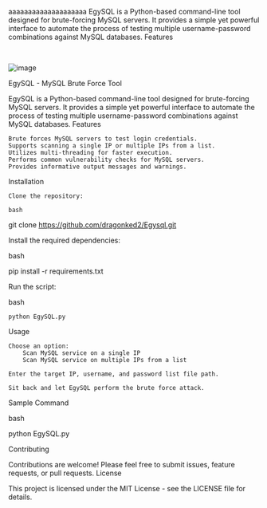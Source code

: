 aaaaaaaaaaaaaaaaaaaa
EgySQL is a Python-based command-line tool designed for brute-forcing MySQL servers. It provides a simple yet powerful interface to automate the process of testing multiple username-password combinations against MySQL databases.
Features

<br>

![image](https://github.com/dragonked2/Egysql/assets/66541902/90f11cba-9a3d-43c8-8ba8-099669385bbb)


   EgySQL - MySQL Brute Force Tool

EgySQL is a Python-based command-line tool designed for brute-forcing MySQL servers. It provides a simple yet powerful interface to automate the process of testing multiple username-password combinations against MySQL databases.
Features

    Brute forces MySQL servers to test login credentials.
    Supports scanning a single IP or multiple IPs from a list.
    Utilizes multi-threading for faster execution.
    Performs common vulnerability checks for MySQL servers.
    Provides informative output messages and warnings.

Installation

    Clone the repository:

    bash

git clone https://github.com/dragonked2/Egysql.git

Install the required dependencies:

bash

pip install -r requirements.txt

Run the script:

bash

    python EgySQL.py

Usage

    Choose an option:
        Scan MySQL service on a single IP
        Scan MySQL service on multiple IPs from a list

    Enter the target IP, username, and password list file path.

    Sit back and let EgySQL perform the brute force attack.

Sample Command

bash

python EgySQL.py

Contributing

Contributions are welcome! Please feel free to submit issues, feature requests, or pull requests.
License

This project is licensed under the MIT License - see the LICENSE file for details.
